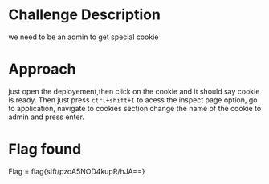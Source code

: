 # Challenge Description
we need to be an admin to get special cookie
# Approach 
just open the deployement,then click on the cookie and it should say cookie is ready. Then just press `ctrl+shift+I` to acess the inspect page option, go to application, navigate to cookies section change the name of the cookie to admin and press enter.
# Flag found
Flag = flag{sIft/pzoA5NOD4kupR/hJA==}
